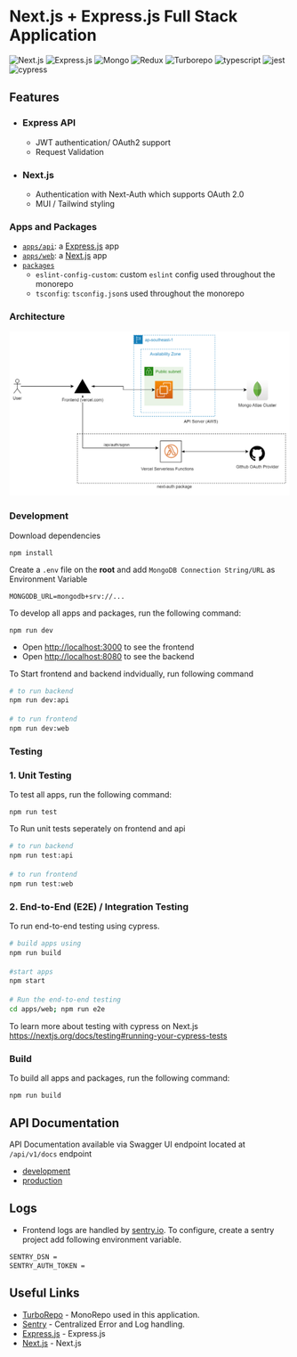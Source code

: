 # Next.js + Express.js Full Stack Application

![Next.js](https://img.shields.io/badge/Next-20232A?style=for-the-badge&logo=next.js)
![Express.js](https://img.shields.io/badge/express-20232A?style=for-the-badge&logo=express)
![Mongo](https://img.shields.io/badge/mongodb-20232A?style=for-the-badge&logo=mongodb)
![Redux](https://img.shields.io/badge/redux-20232A?style=for-the-badge&logo=redux)
![Turborepo](https://img.shields.io/badge/turborepo-20232A?style=for-the-badge&logo=turborepo)
![typescript](https://img.shields.io/badge/typescript-20232A?style=for-the-badge&logo=typescript)
![jest](https://img.shields.io/badge/jest-20232A?style=for-the-badge&logo=jest)
![cypress](https://img.shields.io/badge/cypress-20232A?style=for-the-badge&logo=cypress)


## Features
- ### Express API
  - JWT authentication/ OAuth2 support
  - Request Validation
- ### Next.js
  - Authentication with Next-Auth which supports OAuth 2.0
  - MUI / Tailwind styling
### Apps and Packages

- [`apps/api`](./apps/api): a [Express.js](https://expressjs.com/) app
- [`apps/web`](./apps/web): a [Next.js](https://nextjs.org/) app
- [`packages`](./packages)
  - `eslint-config-custom`: custom `eslint` config used throughout the monorepo
  - `tsconfig`: `tsconfig.json`s used throughout the monorepo
### Architecture

![architecture](./docs/architecture-2.png)

### Development

Download dependencies
```shell
npm install
```
Create a `.env` file on the <b>root</b> and add `MongoDB Connection String/URL` as Environment Variable

```
MONGODB_URL=mongodb+srv://...
```
To develop all apps and packages, run the following command:

```
npm run dev
```
- Open [http://localhost:3000](http://localhost:3000) to see the frontend
- Open [http://localhost:8080](http://localhost:8080) to see the backend

To Start frontend and backend indvidually, run following command

```bash
# to run backend
npm run dev:api

# to run frontend
npm run dev:web
```

### Testing

### 1. Unit Testing
To test all apps, run the following command:

```
npm run test
```

To Run unit tests seperately on frontend and api

```bash
# to run backend
npm run test:api

# to run frontend
npm run test:web
```

### 2. End-to-End (E2E) / Integration Testing

To run end-to-end testing using cypress. 
```bash
# build apps using 
npm run build

#start apps
npm start

# Run the end-to-end testing
cd apps/web; npm run e2e
```
To learn more about testing with cypress on Next.js https://nextjs.org/docs/testing#running-your-cypress-tests

### Build

To build all apps and packages, run the following command:

```
npm run build
```
## API Documentation
API Documentation available via Swagger UI endpoint located at `/api/v1/docs` endpoint
 - [development](http://localhost:8080/api/v1/docs)
 - [production](https://employee-api-soqb.onrender.com/api/v1/docs)

## Logs
- Frontend logs are handled by [sentry.io](https://sentry.io/). To configure, create a sentry project add following environment variable.

```
SENTRY_DSN = 
SENTRY_AUTH_TOKEN =
```

## Useful Links

- [TurboRepo](https://turbo.build/) - MonoRepo used in this application.
- [Sentry](https://sentry.io/) - Centralized Error and Log handling.
- [Express.js](https://expressjs.com/) - Express.js
- [Next.js](https://nextjs.org/) - Next.js

